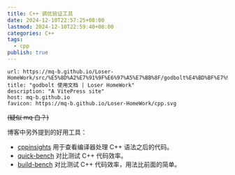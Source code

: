 ```yaml
---
title: C++ 调优验证工具
date: 2024-12-10T22:57:25+08:00
lastmod: 2024-12-10T22:59:40+08:00
categories: C++
tags:
  - cpp
publish: true
---
```


```cardlink
url: https://mq-b.github.io/Loser-HomeWork/src/%E5%8D%A2%E7%91%9F%E6%97%A5%E7%BB%8F/godbolt%E4%BD%BF%E7%94%A8%E6%96%87%E6%A1%A3
title: "godbolt 使用文档 | Loser HomeWork"
description: "A VitePress site"
host: mq-b.github.io
favicon: https://mq-b.github.io/Loser-HomeWork/cpp.svg
```

~~(疑似 mq 白？)~~

博客中另外提到的好用工具：
- [cppinsights](https://cppinsights.io/) 用于查看编译器处理 C++ 语法之后的代码。
- [quick-bench](https://quick-bench.com/) 对比测试 C++ 代码效率。
- [build-bench](https://build-bench.com/) 对比测试 C++ 代码效率，用法比前面的简单。